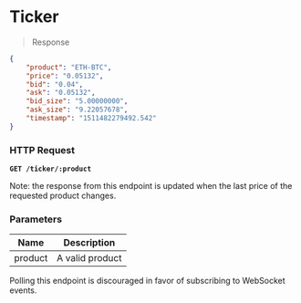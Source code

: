 <h1 id='ticker-rest'>Ticker</h1>

> Response

```json
{
    "product": "ETH-BTC",
    "price": "0.05132",
    "bid": "0.04",
    "ask": "0.05132",
    "bid_size": "5.00000000",
    "ask_size": "9.22057678",
    "timestamp": "1511482279492.542"
}
```

### HTTP Request

**`GET /ticker/:product`**

Note: the response from this endpoint is updated when the last price of the requested product changes.

### Parameters

Name | Description
---------- | -------
product | A valid product

Polling this endpoint is discouraged in favor of subscribing to WebSocket events.